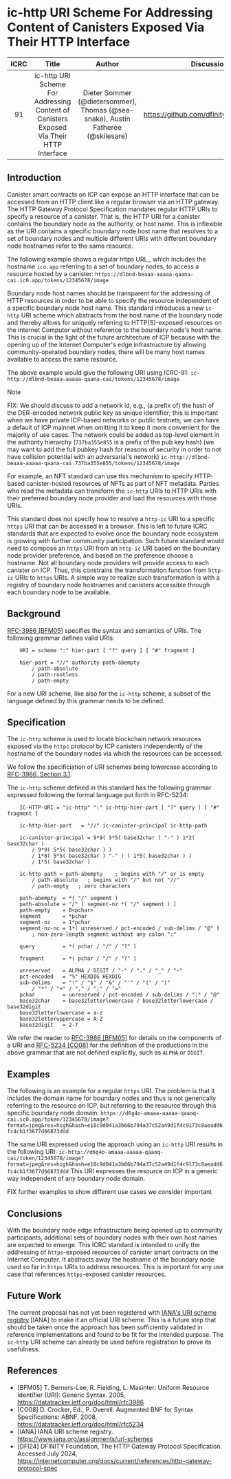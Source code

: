 # ic-http URI Scheme For Addressing Content of Canisters Exposed Via Their HTTP Interface
|ICRC|Title|Author|Discussions|Status|Type|Category|Created|
|:----:|:----:|:----:|:----:|:----:|:----:|:----:|:----:|
|91|ic-http URI Scheme For Addressing Content of Canisters Exposed Via Their HTTP Interface|Dieter Sommer (@dietersommer), Thomas (@sea-snake), Austin Fatheree (@skilesare)|https://github.com/dfinity/ICRC/issues/91|Draft|Standards Track||2024-08-09|


## Introduction

Canister smart contracts on ICP can expose an HTTP interface that can be accessed from an HTTP client like a regular browser via an HTTP gateway. The HTTP Gateway Protocol Specification mandates regular HTTP URIs to specify a resource of a canister. That is, the HTTP URI for a canister contains the boundary node as the authority, or host name. This is inflexible as the URI contains a specific boundary node host name that resolves to a set of boundary nodes and multiple different URIs with different boundary node hostnames refer to the same resource. 

The following example shows a regular https URL,, which includes the hostname `ico.app` referring to a set of boundary nodes, to access a resource hosted by a canister:
`https://dlbnd-beaaa-aaaaa-qaana-cai.ic0.app/tokens/12345678/image`

Boundary node host names should be transparent for the addressing of HTTP resources in order to be able to specify the resource independent of a specific boundary node host name. This standard introduces a new `ic-http` URI scheme which abstracts from the host name of the boundary node and thereby allows for uniquely referring to HTTP(S)-exposed resources on the Internet Computer without reference to the boundary node's host name. This is crucial in the light of the future architecture of ICP because with the opening up of the Internet Computer's edge infrastructure by allowing community-operated boundary nodes, there will be many host names available to access the same resource.

The above example would give the following URI using ICRC-91:
`ic-http://dlbnd-beaaa-aaaaa-qaana-cai/tokens/12345678/image`

> [!NOTE]
> FIX: We should discuss to add a network id, e.g., (a prefix of) the hash of the DER-encoded network public key as unique identifier; this is important when we have private ICP-based networks or public testnets; we can have a default of ICP mainnet when omitting it to keep it more convenient for the majority of use cases. The network could be added as top-level element in the authority hierarchy (`737ba355e855` is a prefix of the pub key hash) (we may want to add the full pubkey hash for reasons of security in order to not have collision potential with an adversarial's network)
`ic-http://dlbnd-beaaa-aaaaa-qaana-cai.737ba355e855/tokens/12345678/image`

For example, an NFT standard can use this mechanism to specify HTTP-based canister-hosted resources of NFTs as part of NFT metadata. Parties who read the metadata can transform the `ic-http` URIs to HTTP URIs with their preferred boundary node provider and load the resources with those URIs.

This standard does not specify how to resolve a `http-ic` URI to a specific `https` URI that can be accessed in a browser. This is left to future ICRC standards that are expected to evolve once the boundary node ecosystem is growing with further community participation. Such future standard would need to compose an `https` URI from an `http-ic` URI based on the boundary node provider preference, and based on the preference choose a hostname. Not all boundary node providers will provide access to each canister on ICP. Thus, this constrains the transformation function from `http-ic` URIs to `https` URIs. A simple way to realize such transformation is with a registry of boundary node hostnames and canisters accessible through each boundary node to be available.


## Background

[RFC-3986 \[BFM05\]](https://datatracker.ietf.org/doc/html/rfc3986) specifies the syntax and semantics of URIs. The following grammar defines valid URIs:

```
    URI = scheme ":" hier-part [ "?" query ] [ "#" fragment ]

    hier-part = "//" authority path-abempty
        / path-absolute
        / path-rootless
        / path-empty
```

For a new URI scheme, like also for the `ic-http` scheme, a subset of the language defined by this grammar needs to be defined.


## Specification

The `ic-http` scheme is used to locate blockchain network resources exposed via the `https` protocol by ICP canisters independently of the hostname of the boundary nodes via which the resources can be accessed.

We follow the specificiation of URI schemes being lowercase according to [RFC-3986, Section 3.1](https://datatracker.ietf.org/doc/html/rfc3986#section-3.1).

The `ic-http` scheme defined in this standard has the following grammar expressed following the formal language put forth in RFC-5234:

```
    IC-HTTP-URI = "ic-http" ":" ic-http-hier-part [ "?" query ] [ "#" fragment ]

    ic-http-hier-part   = "//" ic-canister-principal ic-http-path

    ic-canister-principal = 9*9( 5*5( base32char ) "-" ) 1*2( base32char )
        / 9*9( 5*5( base32char ) )
        / 1*8( 5*5( base32char ) "-" ) ( 1*5( base32char ) )
        / 1*5( base32char )

    ic-http-path = path-abempty    ; begins with "/" or is empty
        / path-absolute   ; begins with "/" but not "//"
        / path-empty   ; zero characters

    path-abempty  = *( "/" segment )
    path-absolute = "/" [ segment-nz *( "/" segment ) ]
    path-empty    = 0<pchar>
    segment       = *pchar
    segment-nz    = 1*pchar
    segment-nz-nc = 1*( unreserved / pct-encoded / sub-delims / "@" )
        ; non-zero-length segment without any colon ":"

    query         = *( pchar / "/" / "?" )

    fragment      = *( pchar / "/" / "?" )

    unreserved    = ALPHA / DIGIT / "-" / "." / "_" / "~"
    pct-encoded   = "%" HEXDIG HEXDIG
    sub-delims    = "!" / "$" / "&" / "'" / "(" / ")"
        / "*" / "+" / "," / ";" / "="
    pchar         = unreserved / pct-encoded / sub-delims / ":" / "@"
    base32char    = base32letterlowercase / base32letterlowercase / base32digit
    base32letterlowercase = a-z
    base32letteruppercase = A-Z
    base32digit   = 2-7
```

We refer the reader to [RFC-3986 \[BFM05\]]([https://datatracker.ietf.org/doc/html/rfc3986](https://datatracker.ietf.org/doc/html/rfc3986#section-3.4)) for details on the components of a URI and [RFC-5234 \[CO08\]](https://datatracker.ietf.org/doc/html/rfc2234) for the definition of the productions in the above grammar that are not defined explicitly, such as `ALPHA` or `DIGIT`.


## Examples

The following is an example for a regular `https` URI. The problem is that it includes the domain name for boundary nodes and thus is not generically referring to the resource on ICP, but referring to the resource through this specific boundary node domain:
`https://d6g4o-amaaa-aaaaa-qaaoq-cai.ic0.app/token/12345678/image?format=jpeg&res=high&hash=e18c9d041a3b66b794a37c52a49d1f4c9173c8aeadd6fc4cb1f3677d66873ddd`

The same URI expressed using the approach using an `ic-http` URI results in the following URI:
`ic-http://d6g4o-amaaa-aaaaa-qaaoq-cai/token/12345678/image?format=jpeg&res=high&hash=e18c9d041a3b66b794a37c52a49d1f4c9173c8aeadd6fc4cb1f3677d66873ddd`
This URI expresses the resource on ICP in a generic way independent of any boundary node domain.

FIX further examples to show different use cases we consider important


## Conclusions

With the boundary node edge infrastructure being opened up to community participants, additional sets of boundary nodes with their own host names are expected to emerge. This ICRC standard is intended to unify the addressing of `https`-exposed resources of canister smart contracts on the Internet Computer. It abstracts away the hostname of the boundary node used so far in `https` URIs to address resources. This is important for any use case that references `https`-exposed canister resources.


## Future Work

The current proposal has not yet been registered with [IANA's URI scheme registry](https://www.iana.org/assignments/uri-schemes) \[IANA\] to make it an official URI scheme. This is a future step that should be taken once the approach has been sufficiently validated in reference implementations and found to be fit for the intended purpose. The `ic-http` URI scheme can already be used before registration to prove its usefulness.


## References

* [BFM05] T. Berners-Lee, R. Fielding, L. Masinter: Uniform Resource Identifier (URI): Generic Syntax. 2005, https://datatracker.ietf.org/doc/html/rfc3986
* [CO08] D. Crocker, Ed., P. Overell: Augmented BNF for Syntax Specifications: ABNF. 2008, https://datatracker.ietf.org/doc/html/rfc5234
* [IANA] IANA URI scheme registry. https://www.iana.org/assignments/uri-schemes
* [DFI24] DFINITY Foundation, The HTTP Gateway Protocol Specification. Accessed July 2024, https://internetcomputer.org/docs/current/references/http-gateway-protocol-spec
